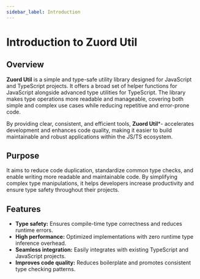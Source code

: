```yaml
---
sidebar_label: Introduction
---
```


# Introduction to Zuord Util

## Overview

**Zuord Util** is a simple and type-safe utility library designed for JavaScript and TypeScript projects. It offers a broad set of helper functions for JavaScript alongside advanced type utilities for TypeScript. The library makes type operations more readable and manageable, covering both simple and complex use cases while reducing repetitive and error-prone code.

By providing clear, consistent, and efficient tools, **Zuord Util***- accelerates development and enhances code quality, making it easier to build maintainable and robust applications within the JS/TS ecosystem.

## Purpose

It aims to reduce code duplication, standardize common type checks, and enable writing more readable and maintainable code. By simplifying complex type manipulations, it helps developers increase productivity and ensure type safety throughout their projects.

## Features
- **Type safety:** Ensures compile-time type correctness and reduces runtime errors.  
- **High performance:** Optimized implementations with zero runtime type inference overhead.  
- **Seamless integration:** Easily integrates with existing TypeScript and JavaScript projects.  
- **Improves code quality:** Reduces boilerplate and promotes consistent type checking patterns.  